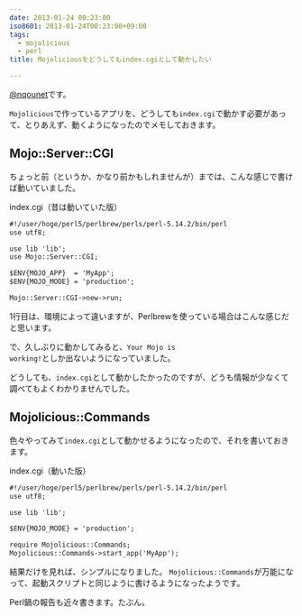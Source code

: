 ```yaml
---
date: 2013-01-24 00:23:00
iso8601: 2013-01-24T00:23:00+09:00
tags:
  - mojolicious
  - perl
title: Mojoliciousをどうしてもindex.cgiとして動かしたい

---
```


<a href="https://twitter.com/nqounet">@nqounet</a>です。

<code>Mojolicious</code>で作っているアプリを、どうしても<code>index.cgi</code>で動かす必要があって、とりあえず、動くようになったのでメモしておきます。
<h2>Mojo::Server::CGI</h2>
ちょっと前（というか、かなり前かもしれませんが）までは、こんな感じで書けば動いていました。

index.cgi（昔は動いていた版）
```default
#!/user/hoge/perl5/perlbrew/perls/perl-5.14.2/bin/perl
use utf8;

use lib 'lib';
use Mojo::Server::CGI;

$ENV{MOJO_APP}  = 'MyApp';
$ENV{MOJO_MODE} = 'production';

Mojo::Server::CGI->new->run;
```
1行目は、環境によって違いますが、Perlbrewを使っている場合はこんな感じだと思います。

で、久しぶりに動かしてみると、<code>Your Mojo is working!</code>としか出ないようになっていました。

どうしても、<code>index.cgi</code>として動かしたかったのですが、どうも情報が少なくて調べてもよくわかりませんでした。
<h2>Mojolicious::Commands</h2>
色々やってみて<code>index.cgi</code>として動かせるようになったので、それを書いておきます。

index.cgi（動いた版）
```default
#!/user/hoge/perl5/perlbrew/perls/perl-5.14.2/bin/perl
use utf8;

use lib 'lib';

$ENV{MOJO_MODE} = 'production';

require Mojolicious::Commands;
Mojolicious::Commands->start_app('MyApp');
```
結果だけを見れば、シンプルになりました。 <code>Mojolicious::Commands</code>が万能になって、起動スクリプトと同じように書けるようになったようです。

Perl鍋の報告も近々書きます。たぶん。    	